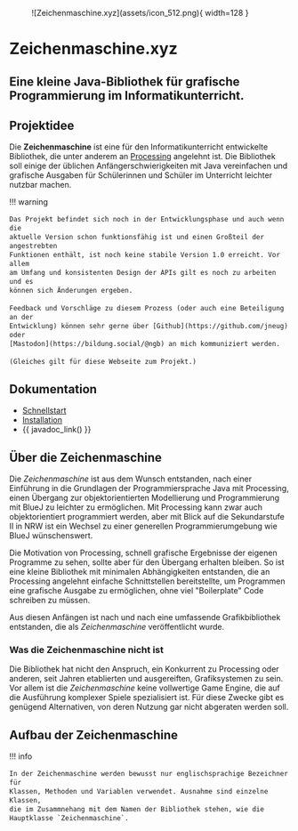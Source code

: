 <figure markdown>
  ![Zeichenmaschine.xyz](assets/icon_512.png){ width=128 }
</figure>

<h1 class="title">Zeichenmaschine.xyz</h1>
<h2 class="subtitle">Eine kleine Java-Bibliothek für grafische Programmierung im 
Informatikunterricht.</h2>

## Projektidee

Die **Zeichenmaschine** ist eine für den Informatikunterricht entwickelte
Bibliothek, die unter anderem an [Processing](https://processing.org/) angelehnt
ist. Die Bibliothek soll einige der üblichen Anfängerschwierigkeiten mit Java
vereinfachen und grafische Ausgaben für Schülerinnen und Schüler im Unterricht
leichter nutzbar machen.

!!! warning

	Das Projekt befindet sich noch in der Entwicklungsphase und auch wenn die 
	aktuelle Version schon funktionsfähig ist und einen Großteil der angestrebten 
	Funktionen enthält, ist noch keine stabile Version 1.0 erreicht. Vor allem 
	am Umfang und konsistenten Design der APIs gilt es noch zu arbeiten und es 
	können sich Änderungen ergeben.

	Feedback und Vorschläge zu diesem Prozess (oder auch eine Beteiligung an der 
	Entwicklung) können sehr gerne über [Github](https://github.com/jneug) oder 
	[Mastodon](https://bildung.social/@ngb) an mich kommuniziert werden.
	
	(Gleiches gilt für diese Webseite zum Projekt.)

## Dokumentation

* [Schnellstart](quickstart.md)
* [Installation](installation.md)
* {{ javadoc_link() }}

## Über die Zeichenmaschine

Die _Zeichenmaschine_ ist aus dem Wunsch entstanden, nach einer Einführung in
die Grundlagen der Programmiersprache Java mit Processing, einen Übergang zur
objektorientierten Modellierung und Programmierung mit BlueJ zu leichter zu
ermöglichen. Mit Processing kann zwar auch objektorientiert programmiert werden,
aber mit Blick auf die Sekundarstufe II in NRW ist ein Wechsel zu einer
generellen Programmierumgebung wie BlueJ wünschenswert.

Die Motivation von Processing, schnell grafische Ergebnisse der eigenen
Programme zu sehen, sollte aber für den Übergang erhalten bleiben. So ist eine
kleine Bibliothek mit minimalen Abhängigkeiten entstanden, die an Processing
angelehnt einfache Schnittstellen bereitstellte, um Programmen eine grafische
Ausgabe zu ermöglichen, ohne viel "Boilerplate" Code schreiben zu müssen.

Aus diesen Anfängen ist nach und nach eine umfassende Grafikbibliothek
entstanden, die als _Zeichenmaschine_ veröffentlicht wurde.

### Was die Zeichenmaschine nicht ist

Die Bibliothek hat nicht den Anspruch, ein Konkurrent zu Processing oder
anderen, seit Jahren etablierten und ausgereiften, Grafiksystemen zu sein. Vor
allem ist die _Zeichenmaschine_ keine vollwertige Game Engine, die auf die
Ausführung komplexer Spiele spezialisiert ist. Für diese Zwecke gibt es genügend
Alternativen, von deren Nutzung gar nicht abgeraten werden soll.

## Aufbau der Zeichenmaschine 

!!! info

	In der Zeichenmaschine werden bewusst nur englischsprachige Bezeichner für 
	Klassen, Methoden und Variablen verwendet. Ausnahme sind einzelne Klassen,
	die im Zusammnehang mit dem Namen der Bibliothek stehen, wie die
	Hauptklasse `Zeichenmaschine`.
